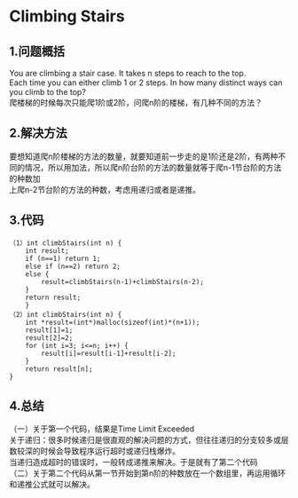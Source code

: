 Climbing Stairs
===
1.问题概括<br>
---

You are climbing a stair case. It takes n steps to reach to the top.<br>
Each time you can either climb 1 or 2 steps. In how many distinct ways can you climb to the top? <br>
爬楼梯的时候每次只能爬1阶或2阶，问爬n阶的楼梯，有几种不同的方法？<br>

2.解决方法<br>
---

要想知道爬n阶楼梯的方法的数量，就要知道前一步走的是1阶还是2阶，有两种不同的情况，所以用加法，所以爬n阶台阶的方法的数量就等于爬n-1节台阶的方法的种数加<br>上爬n-2节台阶的方法的种数，考虑用递归或者是递推。<br>

3.代码<br>
---

```
（1）int climbStairs(int n) {
    int result;
    if (n==1) return 1;
    else if (n==2) return 2;
    else {
        result=climbStairs(n-1)+climbStairs(n-2);
    }
    return result;
    }
（2）int climbStairs(int n) {
    int *result=(int*)malloc(sizeof(int)*(n+1));
    result[1]=1;
    result[2]=2;
    for (int i=3; i<=n; i++) {
        result[i]=result[i-1]+result[i-2];
    }
    return result[n];
}
```

4.总结<br>
---

（一）关于第一个代码，结果是Time Limit Exceeded<br>
关于递归：很多时候递归是很直观的解决问题的方式，但往往递归的分支较多或层数较深的时候会导致程序运行超时或递归栈爆炸。<br>
当递归造成超时的错误时，一般转成递推来解决。于是就有了第二个代码<br>
（二）关于第二个代码从第一节开始到第n阶的种数放在一个数组里，再运用循环和递推公式就可以解决。<br>
